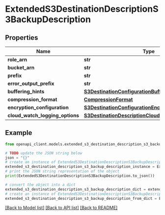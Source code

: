 # ExtendedS3DestinationDescriptionS3BackupDescription


## Properties

Name | Type | Description | Notes
------------ | ------------- | ------------- | -------------
**role_arn** | **str** |  | 
**bucket_arn** | **str** |  | 
**prefix** | **str** |  | [optional] 
**error_output_prefix** | **str** |  | [optional] 
**buffering_hints** | [**S3DestinationConfigurationBufferingHints**](S3DestinationConfigurationBufferingHints.md) |  | 
**compression_format** | [**CompressionFormat**](CompressionFormat.md) |  | 
**encryption_configuration** | [**S3DestinationConfigurationEncryptionConfiguration**](S3DestinationConfigurationEncryptionConfiguration.md) |  | 
**cloud_watch_logging_options** | [**S3DestinationDescriptionCloudWatchLoggingOptions**](S3DestinationDescriptionCloudWatchLoggingOptions.md) |  | [optional] 

## Example

```python
from openapi_client.models.extended_s3_destination_description_s3_backup_description import ExtendedS3DestinationDescriptionS3BackupDescription

# TODO update the JSON string below
json = "{}"
# create an instance of ExtendedS3DestinationDescriptionS3BackupDescription from a JSON string
extended_s3_destination_description_s3_backup_description_instance = ExtendedS3DestinationDescriptionS3BackupDescription.from_json(json)
# print the JSON string representation of the object
print(ExtendedS3DestinationDescriptionS3BackupDescription.to_json())

# convert the object into a dict
extended_s3_destination_description_s3_backup_description_dict = extended_s3_destination_description_s3_backup_description_instance.to_dict()
# create an instance of ExtendedS3DestinationDescriptionS3BackupDescription from a dict
extended_s3_destination_description_s3_backup_description_from_dict = ExtendedS3DestinationDescriptionS3BackupDescription.from_dict(extended_s3_destination_description_s3_backup_description_dict)
```
[[Back to Model list]](../README.md#documentation-for-models) [[Back to API list]](../README.md#documentation-for-api-endpoints) [[Back to README]](../README.md)


